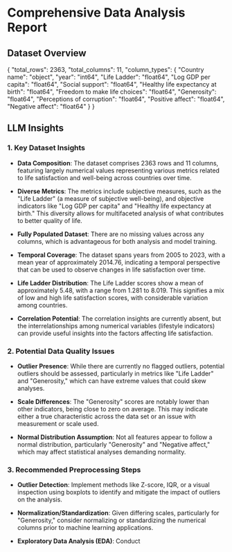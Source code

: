 # Comprehensive Data Analysis Report

## Dataset Overview
{
  "total_rows": 2363,
  "total_columns": 11,
  "column_types": {
    "Country name": "object",
    "year": "int64",
    "Life Ladder": "float64",
    "Log GDP per capita": "float64",
    "Social support": "float64",
    "Healthy life expectancy at birth": "float64",
    "Freedom to make life choices": "float64",
    "Generosity": "float64",
    "Perceptions of corruption": "float64",
    "Positive affect": "float64",
    "Negative affect": "float64"
  }
}

## LLM Insights
### 1. Key Dataset Insights

- **Data Composition**: The dataset comprises 2363 rows and 11 columns, featuring largely numerical values representing various metrics related to life satisfaction and well-being across countries over time.
  
- **Diverse Metrics**: The metrics include subjective measures, such as the "Life Ladder" (a measure of subjective well-being), and objective indicators like "Log GDP per capita" and "Healthy life expectancy at birth." This diversity allows for multifaceted analysis of what contributes to better quality of life.

- **Fully Populated Dataset**: There are no missing values across any columns, which is advantageous for both analysis and model training.

- **Temporal Coverage**: The dataset spans years from 2005 to 2023, with a mean year of approximately 2014.76, indicating a temporal perspective that can be used to observe changes in life satisfaction over time.

- **Life Ladder Distribution**: The Life Ladder scores show a mean of approximately 5.48, with a range from 1.281 to 8.019. This signifies a mix of low and high life satisfaction scores, with considerable variation among countries.

- **Correlation Potential**: The correlation insights are currently absent, but the interrelationships among numerical variables (lifestyle indicators) can provide useful insights into the factors affecting life satisfaction.

### 2. Potential Data Quality Issues

- **Outlier Presence**: While there are currently no flagged outliers, potential outliers should be assessed, particularly in metrics like "Life Ladder" and "Generosity," which can have extreme values that could skew analyses.

- **Scale Differences**: The "Generosity" scores are notably lower than other indicators, being close to zero on average. This may indicate either a true characteristic across the data set or an issue with measurement or scale used.

- **Normal Distribution Assumption**: Not all features appear to follow a normal distribution, particularly "Generosity" and "Negative affect," which may affect statistical analyses demanding normality.

### 3. Recommended Preprocessing Steps

- **Outlier Detection**: Implement methods like Z-score, IQR, or a visual inspection using boxplots to identify and mitigate the impact of outliers on the analysis.

- **Normalization/Standardization**: Given differing scales, particularly for "Generosity," consider normalizing or standardizing the numerical columns prior to machine learning applications.

- **Exploratory Data Analysis (EDA)**: Conduct